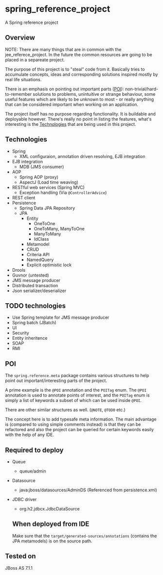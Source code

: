 spring_reference_project
========================

A Spring reference project

Overview
--------

NOTE: There are many things that are in common with the jee_referece_project. In the future the common resources are going to be placed in a separeate project.

The purpose of this project is to "steal" code from it.
Basically tries to accumulate concepts, ideas and corresponding solutions inspired mostly by real life situations.

There is an emphasis on pointing out important parts ([POI](#poi)): non-trivial/hard-to-remember solutions to problems, unintuitive or strange behaviour, some useful features which are likely to be unknown to most - or really anything that can be considered important when working on an application.

The project itself has no purpose regarding functionality. It is buildable and deployable however. There's really no point in listing the features, what's interesting is the [Technologies](#technologies) that are being used in this project.

Technologies
------------

- Spring
  - XML configuraion, annotation driven resolving, EJB integration
- EJB integration
  - MDB (JMS consumer)
- AOP
  - Spring AOP (proxy)
  - AspectJ (Load time weaving)
- RESTful web services (Spring MVC)
  - Exception handling (Via ```@ControllerAdvice```)
- REST client
- Persistence
  - Spring Data JPA Repository
  - JPA
      - Entity
          - OneToOne
          - OneToMany, ManyToOne
          - ManyToMany
          - IdClass
      - Metamodel
      - CRUD
      - Criteria API
      - NamedQuery
      - Explicit optimistic lock
- Drools
- Guvnor (untested)
- JMS message producer
- Distributed transaction
- Json serializer/deserializer

TODO technologies
-----------------
- Use Spring template for JMS message producer
- Spring batch (JBatch)
- UI
- Security
- Entity inheritence
- SOAP
- RMI

POI
---
The ```spring.reference.meta``` package contains various structures to help point out important/interesting parts of the project.

A prime example is the ```@POI``` annotation and the ```POITag``` enum. The ```@POI``` annotation is used to annotate points of interest, and the ```POITag``` enum is simply a list of keywords a subset of which can be used inside ```@POI```.

There are other similar structures as well. (```@NOTE```, ```@TODO``` etc.)

The concept here is to add typesafe meta information. The main advantage is (compared to using simple comments instead) is that they can be refactored and also the project can be queried for certain keywords easily with the help of any IDE.

Required to deploy
------------------
- Queue
  - queue/admin
- Datasource
  - java:jboss/datasources/AdminDS (Referenced from persistence.xml)
- JDBC driver
  - org.h2.jdbcx.JdbcDataSource

  When deployed from IDE
  ----------------------
  Make sure that the ```target/generated-sources/annotations``` (contains the JPA metamodels) is on the source path.

Tested on
---------
JBoss AS 7.1.1
